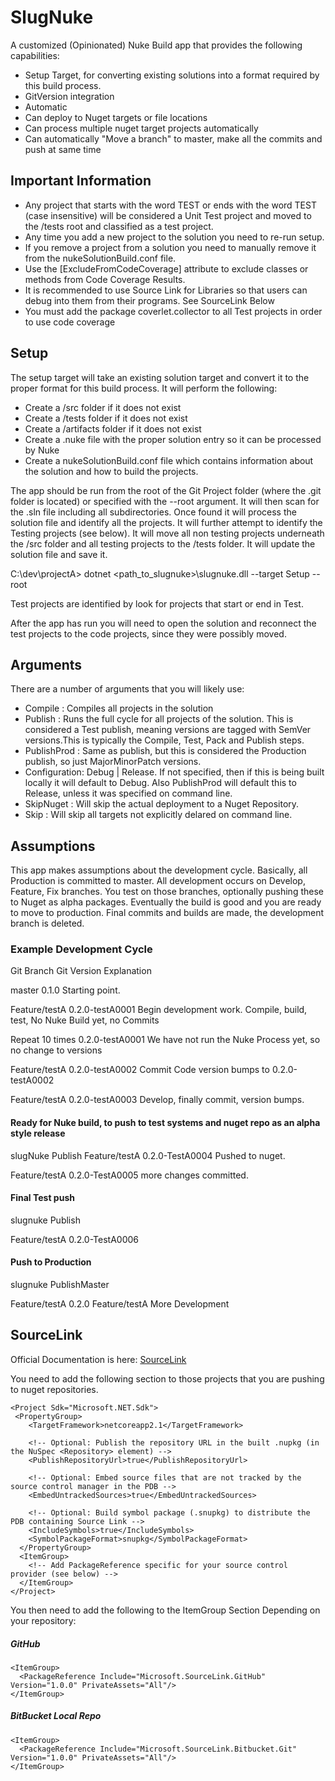 # SlugNuke
A customized (Opinionated) Nuke Build app that provides the following capabilities:

- Setup Target, for converting existing solutions into a format required by this build process.
- GitVersion integration
- Automatic 
- Can deploy to Nuget targets or file locations
- Can process multiple nuget target projects automatically
- Can automatically "Move a branch" to master, make all the commits and push at same time


## Important Information
- Any project that starts with the word TEST or ends with the word TEST (case insensitive) will be considered a Unit Test project and moved to the /tests root and classified as a test project.
- Any time you add a new project to the solution you need to re-run setup.
- If you remove a project from a solution you need to manually remove it from the nukeSolutionBuild.conf file.
- Use the [ExcludeFromCodeCoverage] attribute to exclude classes or methods from Code Coverage Results.
- It is recommended to use Source Link for Libraries so that users can debug into them from their programs.  See SourceLink Below
- You must add the package coverlet.collector to all Test projects in order to use code coverage

## Setup
The setup target will take an existing solution target and convert it to the proper format for this build process.  It will perform the following:

- Create a /src folder if it does not exist
- Create a /tests folder if it does not exist
- Create a /artifacts folder if it does not exist
- Create a .nuke file with the proper solution entry so it can be processed by Nuke
- Create a nukeSolutionBuild.conf file which contains information about the solution and how to build the projects.

The app should be run from the root of the Git Project folder (where the .git folder is located) or specified with the --root argument.  It will then scan for the .sln file including all subdirectories.  Once found it will process the solution file and identify all the projects.  It will further attempt to identify the Testing projects (see below).  It will move all non testing projects underneath the /src folder and all testing projects to the /tests folder.  It will update the solution file and save it.

C:\dev\projectA>  dotnet <path_to_slugnuke>\slugnuke.dll --target Setup --root

Test projects are identified by look for projects that start or end in Test.

After the app has run you will need to open the solution and reconnect the test projects to the code projects, since they were possibly moved.

## Arguments
There are a number of arguments that you will likely use:
 - Compile :  Compiles all projects in the solution
 - Publish :  Runs the full cycle for all projects of the solution.  This is considered a Test publish, meaning versions are tagged with SemVer versions.This is typically the Compile, Test, Pack and Publish steps.  
 - PublishProd :  Same as publish, but this is considered the Production publish, so just MajorMinorPatch versions.
 - Configuration:  Debug | Release.  If not specified, then if this is being built locally it will default to Debug.  Also PublishProd will default this to Release, unless it was specified on command line.
 - SkipNuget : Will skip the actual deployment to a Nuget Repository.  
 - Skip : Will skip all targets not explicitly delared on command line.
 
## Assumptions
This app makes assumptions about the development cycle.  Basically, all Production is committed to master.  All development occurs on Develop, Feature, Fix branches.  You test on those branches, optionally pushing these to Nuget as alpha packages.  Eventually the build is good and you are ready to move to production.  Final commits and builds are made, the development branch is deleted.  

### Example Development Cycle
Git Branch         Git Version      Explanation

master            0.1.0             Starting point.  

Feature/testA     0.2.0-testA0001   Begin development work.  Compile, build, test, No Nuke Build yet, no Commits

Repeat 10 times   0.2.0-testA0001   We have not run the Nuke Process yet, so no change to versions

Feature/testA     0.2.0-testA0002   Commit Code version bumps to 0.2.0-testA0002

Feature/testA     0.2.0-testA0003   Develop, finally commit, version bumps.

#### Ready for Nuke build, to push to test systems and nuget repo as an alpha style release
slugNuke Publish
Feature/testA     0.2.0-TestA0004   Pushed to nuget.

Feature/testA     0.2.0-TestA0005   more changes committed.

#### Final Test push
slugnuke Publish

Feature/testA     0.2.0-TestA0006   

#### Push to Production
slugnuke PublishMaster

Feature/testA     0.2.0 
Feature/testA                   More Development



## SourceLink
Official Documentation is here:  [SourceLink](https://github.com/dotnet/sourcelink)

You need to add the following section to those projects that you are pushing to nuget repositories.
```
<Project Sdk="Microsoft.NET.Sdk">
 <PropertyGroup>
    <TargetFramework>netcoreapp2.1</TargetFramework>
 
    <!-- Optional: Publish the repository URL in the built .nupkg (in the NuSpec <Repository> element) -->
    <PublishRepositoryUrl>true</PublishRepositoryUrl>
 
    <!-- Optional: Embed source files that are not tracked by the source control manager in the PDB -->
    <EmbedUntrackedSources>true</EmbedUntrackedSources>
  
    <!-- Optional: Build symbol package (.snupkg) to distribute the PDB containing Source Link -->
    <IncludeSymbols>true</IncludeSymbols>
    <SymbolPackageFormat>snupkg</SymbolPackageFormat>
  </PropertyGroup>
  <ItemGroup>
    <!-- Add PackageReference specific for your source control provider (see below) --> 
  </ItemGroup>
</Project>
```

You then need to add the following to the ItemGroup Section Depending on your repository:
##### GitHub
```
<ItemGroup>
  <PackageReference Include="Microsoft.SourceLink.GitHub" Version="1.0.0" PrivateAssets="All"/>
</ItemGroup>
```

##### BitBucket Local Repo
```
<ItemGroup>
  <PackageReference Include="Microsoft.SourceLink.Bitbucket.Git" Version="1.0.0" PrivateAssets="All"/>
</ItemGroup>
```
